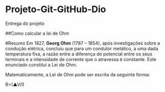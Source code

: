 # Projeto-Git-GitHub-Dio
Entrega do projeto

##Como calcular a lei de Ohm

#Resumo
Em 1827, **Georg Ohm** (1787 – 1854), após investigações sobre a condução elétrica, concluiu que para um condutor metálico, a uma dada temperatura fixa, a razão entre a diferença de potencial entre os seus terminais e a intensidade de corrente que o atravessa é constante. Este enunciado constitui a Lei de Ohm.

Matematicamente, a Lei de Ohm pode ser escrita da seguinte forma:

R=(▲V/I)
